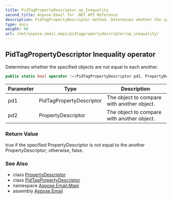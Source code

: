 ```yaml
---
title: PidTagPropertyDescriptor.op_Inequality
second_title: Aspose.Email for .NET API Reference
description: PidTagPropertyDescriptor method. Determines whether the specified objects are not equal to each another
type: docs
weight: 90
url: /net/aspose.email.mapi/pidtagpropertydescriptor/op_inequality/
---
```

## PidTagPropertyDescriptor Inequality operator

Determines whether the specified objects are not equal to each another.

```csharp
public static bool operator !=(PidTagPropertyDescriptor pd1, PropertyDescriptor pd2)
```

| Parameter | Type | Description |
| --- | --- | --- |
| pd1 | PidTagPropertyDescriptor | The object to compare with another object. |
| pd2 | PropertyDescriptor | The object to compare with another object. |

### Return Value

true if the specified PropertyDescriptor is not equal to the another PropertyDescriptor; otherwise, false.

### See Also

* class [PropertyDescriptor](../../propertydescriptor/)
* class [PidTagPropertyDescriptor](../)
* namespace [Aspose.Email.Mapi](../../pidtagpropertydescriptor/)
* assembly [Aspose.Email](../../../)


